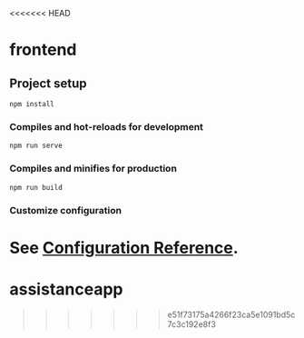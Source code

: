 <<<<<<< HEAD
# frontend

## Project setup
```
npm install
```

### Compiles and hot-reloads for development
```
npm run serve
```

### Compiles and minifies for production
```
npm run build
```

### Customize configuration
See [Configuration Reference](https://cli.vuejs.org/config/).
=======
# assistanceapp
>>>>>>> e51f73175a4266f23ca5e1091bd5c7c3c192e8f3
